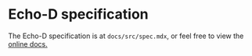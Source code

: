 # Echo-D specification

The Echo-D specification is at `docs/src/spec.mdx`, or feel free to view the [online docs.](https://echo-d.net/spec)